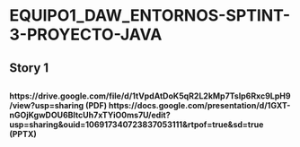 # EQUIPO1_DAW_ENTORNOS-SPTINT-3-PROYECTO-JAVA
<h2>Story 1<h2>
<h4> https://drive.google.com/file/d/1tVpdAtDoK5qR2L2kMp7Tslp6Rxc9LpH9/view?usp=sharing (PDF)
https://docs.google.com/presentation/d/1GXT-nGOjKgwDOU6BltcUh7xTYiO0ms7U/edit?usp=sharing&ouid=106917340723837053111&rtpof=true&sd=true (PPTX)<h4>
